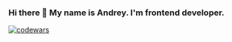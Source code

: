 ### Hi there 👋 My name is Andrey. I'm frontend developer.





[![codewars](https://www.codewars.com/users/username/badges/small)](https://www.codewars.com/users/andrsweb) 
